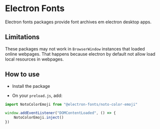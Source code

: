 # Electron Fonts

Electron fonts packages provide font archives em electron desktop apps.

## Limitations

These packages may not work in `BrowserWindow` instances that loaded online webpages. That happens because electron by default not allow load local resources in webpages.

## How to use

* Install the package

* On your `preload.js`, add:

```ts
import NotoColorEmoji from "@electron-fonts/noto-color-emoji"

window.addEventListener("DOMContentLoaded", () => {
    NotoColorEmoji.inject()
})
```